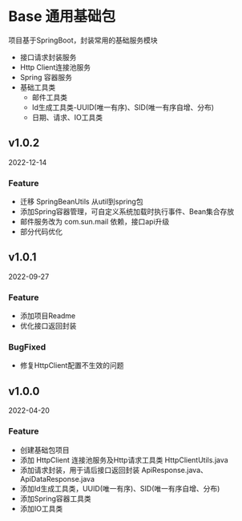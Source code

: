 # Base 通用基础包

项目基于SpringBoot，封装常用的基础服务模块

* 接口请求封装服务
* Http Client连接池服务
* Spring 容器服务
* 基础工具类
    * 邮件工具类
    * Id生成工具类-UUID(唯一有序)、SID(唯一有序自增、分布)
    * 日期、请求、IO工具类

## v1.0.2

2022-12-14

### Feature

* 迁移 SpringBeanUtils 从util到spring包
* 添加Spring容器管理，可自定义系统加载时执行事件、Bean集合存放
* 邮件服务改为 com.sun.mail 依赖，接口api升级
* 部分代码优化

## v1.0.1

2022-09-27

### Feature

* 添加项目Readme
* 优化接口返回封装

### BugFixed

* 修复HttpClient配置不生效的问题

## v1.0.0

2022-04-20

### Feature

* 创建基础包项目
* 添加 HttpClient 连接池服务及Http请求工具类 HttpClientUtils.java
* 添加请求封装，用于请后接口返回封装 ApiResponse.java、ApiDataResponse.java
* 添加Id生成工具类，UUID(唯一有序)、SID(唯一有序自增、分布)
* 添加Spring容器工具类
* 添加IO工具类

